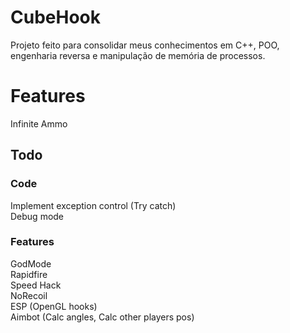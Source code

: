 # CubeHook

Projeto feito para consolidar meus conhecimentos em C++, POO, engenharia reversa e manipulação de memória de processos.

# Features

Infinite Ammo

## Todo

### Code
Implement exception control (Try catch)  
Debug mode  

### Features

GodMode  
Rapidfire  
Speed Hack  
NoRecoil  
ESP (OpenGL hooks)  
Aimbot (Calc angles, Calc other players pos)  

# 
